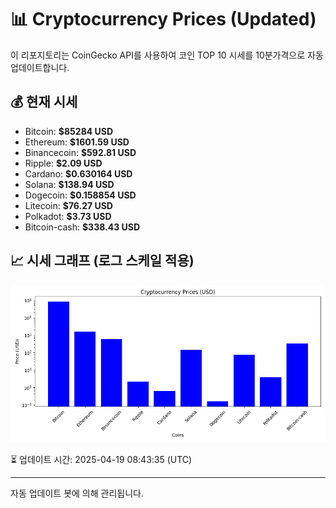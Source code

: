 
# 📊 Cryptocurrency Prices (Updated)

이 리포지토리는 CoinGecko API를 사용하여 코인 TOP 10 시세를 10분가격으로 자동 업데이트합니다.

## 💰 현재 시세
- Bitcoin: **$85284 USD**
- Ethereum: **$1601.59 USD**
- Binancecoin: **$592.81 USD**
- Ripple: **$2.09 USD**
- Cardano: **$0.630164 USD**
- Solana: **$138.94 USD**
- Dogecoin: **$0.158854 USD**
- Litecoin: **$76.27 USD**
- Polkadot: **$3.73 USD**
- Bitcoin-cash: **$338.43 USD**

## 📈 시세 그래프 (로그 스케일 적용)
![Crypto Prices](crypto_prices.png)

⏳ 업데이트 시간: 2025-04-19 08:43:35 (UTC)

---
자동 업데이트 봇에 의해 관리됩니다.
